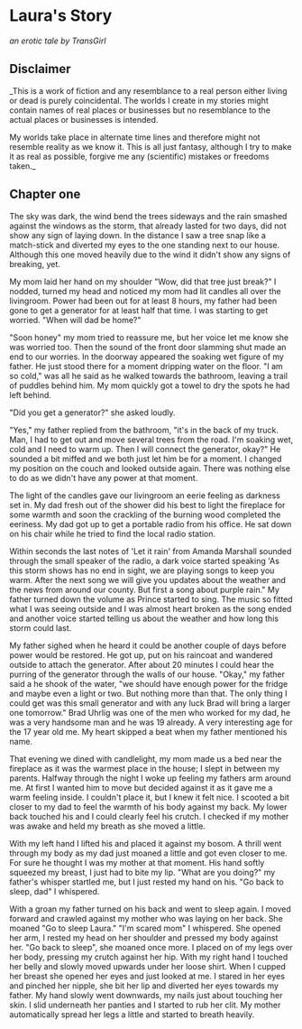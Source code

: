 # Laura's Story
_an erotic tale by TransGirl_

## Disclaimer
_This is a work of fiction and any resemblance to a real person either living or
dead is purely coincidental. The worlds I create in my stories might contain
names of real places or businesses but no resemblance to the actual places or
businesses is intended.

My worlds take place in alternate time lines and therefore might not resemble
reality as we know it. This is all just fantasy, although I try to make it as
real as possible, forgive me any (scientific) mistakes or freedoms taken._

## Chapter one
The sky was dark, the wind bend the trees sideways and the rain smashed against
the windows as the storm, that already lasted for two days, did not show any
sign of laying down. In the distance I saw a tree snap like a match-stick and
diverted my eyes to the one standing next to our house. Although this one moved
heavily due to the wind it didn't show any signs of breaking, yet.

My mom laid her hand on my shoulder "Wow, did that tree just break?" I nodded,
turned my head and noticed my mom had lit candles all over the livingroom. Power
had been out for at least 8 hours, my father had been gone to get a generator
for at least half that time. I was starting to get worried. "When will dad be
home?"

"Soon honey" my mom tried to reassure me, but her voice let me know she was
worried too. Then the sound of the front door slamming shut made an end to our
worries. In the doorway appeared the soaking wet figure of my father. He just
stood there for a moment dripping water on the floor. "I am so cold," was all he
said as he walked towards the bathroom, leaving a trail of puddles behind him.
My mom quickly got a towel to dry the spots he had left behind.

"Did you get a generator?" she asked loudly.

"Yes," my father replied from the bathroom, "it's in the back of my truck. Man,
I had to get out and move several trees from the road. I'm soaking wet, cold and
I need to warm up. Then I will connect the generator, okay?" He sounded a bit
miffed and we both just let him be for a moment. I changed my position on the
couch and looked outside again. There was nothing else to do as we didn't have
any power at that moment.

The light of the candles gave our livingroom an eerie feeling as darkness set
in. My dad fresh out of the shower did his best to light the fireplace for some
warmth and soon the crackling of the burning wood completed the eeriness. My dad
got up to get a portable radio from his office. He sat down on his chair while
he tried to find the local radio station.

Within seconds the last notes of 'Let it rain' from Amanda Marshall sounded
through the small speaker of the radio, a dark voice started speaking 'As this
storm shows has no end in sight, we are playing songs to keep you warm. After
the next song we will give you updates about the weather and the news from
around our county. But first a song about purple rain." My father turned down
the volume as Prince started to sing. The music so fitted what I was seeing
outside and I was almost heart broken as the song ended and another voice
started telling us about the weather and how long this storm could last.

My father sighed when he heard it could be another couple of days before power
would be restored. He got up, put on his raincoat and wandered outside to attach
the generator. After about 20 minutes I could hear the purring of the generator
through the walls of our house. "Okay," my father said a he shook of the water,
"we should have enough power for the fridge and maybe even a light or two. But
nothing more than that. The only thing I could get was this small generator and
with any luck Brad will bring a larger one tomorrow." Brad Uhrlig was one of the
men who worked for my dad, he was a very handsome man and he was 19 already. A
very interesting age for the 17 year old me. My heart skipped a beat when my
father mentioned his name.

That evening we dined with candlelight, my mom made us a bed near the fireplace
as it was the warmest place in the house; I slept in between my parents. Halfway
through the night I woke up feeling my fathers arm around me. At first I wanted
him to move but decided against it as it gave me a warm feeling inside. I
couldn't place it, but I knew it felt nice. I scooted a bit closer to my dad to
feel the warmth of his body against my back. My lower back touched his and I
could clearly feel his crutch. I checked if my mother was awake and held my
breath as she moved a little.

With my left hand I lifted his and placed it against my bosom. A thrill went
through my body as my dad just moaned a little and got even closer to me. For
sure he thought I was my mother at that moment. His hand softly squeezed my
breast, I just had to bite my lip. "What are you doing?" my father's whisper
startled me, but I just rested my hand on his. "Go back to sleep, dad" I
whispered.

With a groan my father turned on his back and went to sleep again. I moved
forward and crawled against my mother who was laying on her back. She moaned "Go
to sleep Laura." "I'm scared mom" I whispered. She opened her arm, I rested my
head on her shoulder and pressed my body against her. "Go back to sleep", she
moaned once more. I placed on of my legs over her body, pressing my crutch
against her hip. With my right hand I touched her belly and slowly moved upwards
under her loose shirt. When I cupped her breast she opened her eyes and just
looked at me. I stared in her eyes and pinched her nipple, she bit her lip and
diverted her eyes towards my father. My hand slowly went downwards, my nails
just about touching her skin. I slid underneath her panties and I started to rub
her clit. My mother automatically spread her legs a little and started to breath
heavily.
